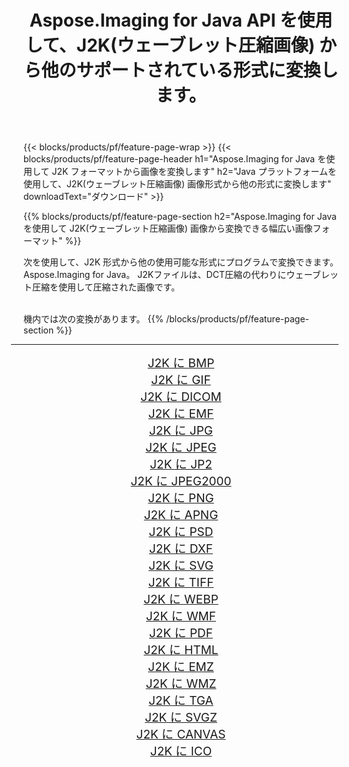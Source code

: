 ﻿---
title: Aspose.Imaging for Java API を使用して、J2K(ウェーブレット圧縮画像) から他のサポートされている形式に変換します。 
weight: 3920
url: /ja/java/conversion/from/j2k 
lang: ja
langdirlevel: 2
locales: zh-hans,ja,it,ru,de,es,fr,nl,id,lt,pl,pt,vi,tr,ko,zh-hant,ar,hi,th,sv,cs,uk,he
description: Aspose.Imaging は、Java プラットフォームを使用して J2K(ウェーブレット圧縮画像) から他のフォーマットに簡単に変換できます
---

{{< blocks/products/pf/feature-page-wrap >}}
{{< blocks/products/pf/feature-page-header h1="Aspose.Imaging for Java を使用して J2K フォーマットから画像を変換します" h2="Java プラットフォームを使用して、J2K(ウェーブレット圧縮画像) 画像形式から他の形式に変換します" downloadText="ダウンロード" >}}


{{% blocks/products/pf/feature-page-section  h2="Aspose.Imaging for Java を使用して J2K(ウェーブレット圧縮画像) 画像から変換できる幅広い画像フォーマット" %}}
<p align=justify>次を使用して、J2K 形式から他の使用可能な形式にプログラムで変換できます。
Aspose.Imaging for Java。 J2Kファイルは、DCT圧縮の代わりにウェーブレット圧縮を使用して圧縮された画像です。</p>
<br/>
機内では次の変換があります。
{{% /blocks/products/pf/feature-page-section %}}
<div class="container-fluid productfamilypage bg-gray">
    <div class="convertypes bg-gray agp-content section">
        <div class="container">
		<hr style="margin-left:-20px;"/>
		<div class="row other-converters" style="gap: 10px;font-size: 19px;text-align:center;">
		    <div class='col-md-2 other-converter remove-lp remove-rp'><a href="/imaging/ja/java/conversion/j2k-to-bmp" style="padding:15px;">J2K に BMP</a></div><div class='col-md-2 other-converter remove-lp remove-rp'><a href="/imaging/ja/java/conversion/j2k-to-gif" style="padding:15px;">J2K に GIF</a></div><div class='col-md-2 other-converter remove-lp remove-rp'><a href="/imaging/ja/java/conversion/j2k-to-dicom" style="padding:15px;">J2K に DICOM</a></div><div class='col-md-2 other-converter remove-lp remove-rp'><a href="/imaging/ja/java/conversion/j2k-to-emf" style="padding:15px;">J2K に EMF</a></div><div class='col-md-2 other-converter remove-lp remove-rp'><a href="/imaging/ja/java/conversion/j2k-to-jpg" style="padding:15px;">J2K に JPG</a></div><div class='col-md-2 other-converter remove-lp remove-rp'><a href="/imaging/ja/java/conversion/j2k-to-jpeg" style="padding:15px;">J2K に JPEG</a></div><div class='col-md-2 other-converter remove-lp remove-rp'><a href="/imaging/ja/java/conversion/j2k-to-jp2" style="padding:15px;">J2K に JP2</a></div><div class='col-md-2 other-converter remove-lp remove-rp'><a href="/imaging/ja/java/conversion/j2k-to-jpeg2000" style="padding:15px;">J2K に JPEG2000</a></div><div class='col-md-2 other-converter remove-lp remove-rp'><a href="/imaging/ja/java/conversion/j2k-to-png" style="padding:15px;">J2K に PNG</a></div><div class='col-md-2 other-converter remove-lp remove-rp'><a href="/imaging/ja/java/conversion/j2k-to-apng" style="padding:15px;">J2K に APNG</a></div><div class='col-md-2 other-converter remove-lp remove-rp'><a href="/imaging/ja/java/conversion/j2k-to-psd" style="padding:15px;">J2K に PSD</a></div><div class='col-md-2 other-converter remove-lp remove-rp'><a href="/imaging/ja/java/conversion/j2k-to-dxf" style="padding:15px;">J2K に DXF</a></div><div class='col-md-2 other-converter remove-lp remove-rp'><a href="/imaging/ja/java/conversion/j2k-to-svg" style="padding:15px;">J2K に SVG</a></div><div class='col-md-2 other-converter remove-lp remove-rp'><a href="/imaging/ja/java/conversion/j2k-to-tiff" style="padding:15px;">J2K に TIFF</a></div><div class='col-md-2 other-converter remove-lp remove-rp'><a href="/imaging/ja/java/conversion/j2k-to-webp" style="padding:15px;">J2K に WEBP</a></div><div class='col-md-2 other-converter remove-lp remove-rp'><a href="/imaging/ja/java/conversion/j2k-to-wmf" style="padding:15px;">J2K に WMF</a></div><div class='col-md-2 other-converter remove-lp remove-rp'><a href="/imaging/ja/java/conversion/j2k-to-pdf" style="padding:15px;">J2K に PDF</a></div><div class='col-md-2 other-converter remove-lp remove-rp'><a href="/imaging/ja/java/conversion/j2k-to-html" style="padding:15px;">J2K に HTML</a></div><div class='col-md-2 other-converter remove-lp remove-rp'><a href="/imaging/ja/java/conversion/j2k-to-emz" style="padding:15px;">J2K に EMZ</a></div><div class='col-md-2 other-converter remove-lp remove-rp'><a href="/imaging/ja/java/conversion/j2k-to-wmz" style="padding:15px;">J2K に WMZ</a></div><div class='col-md-2 other-converter remove-lp remove-rp'><a href="/imaging/ja/java/conversion/j2k-to-tga" style="padding:15px;">J2K に TGA</a></div><div class='col-md-2 other-converter remove-lp remove-rp'><a href="/imaging/ja/java/conversion/j2k-to-svgz" style="padding:15px;">J2K に SVGZ</a></div><div class='col-md-2 other-converter remove-lp remove-rp'><a href="/imaging/ja/java/conversion/j2k-to-canvas" style="padding:15px;">J2K に CANVAS</a></div><div class='col-md-2 other-converter remove-lp remove-rp'><a href="/imaging/ja/java/conversion/j2k-to-ico" style="padding:15px;">J2K に ICO</a></div>
                </div>
        </div>
    </div>
</div>
<br/>

